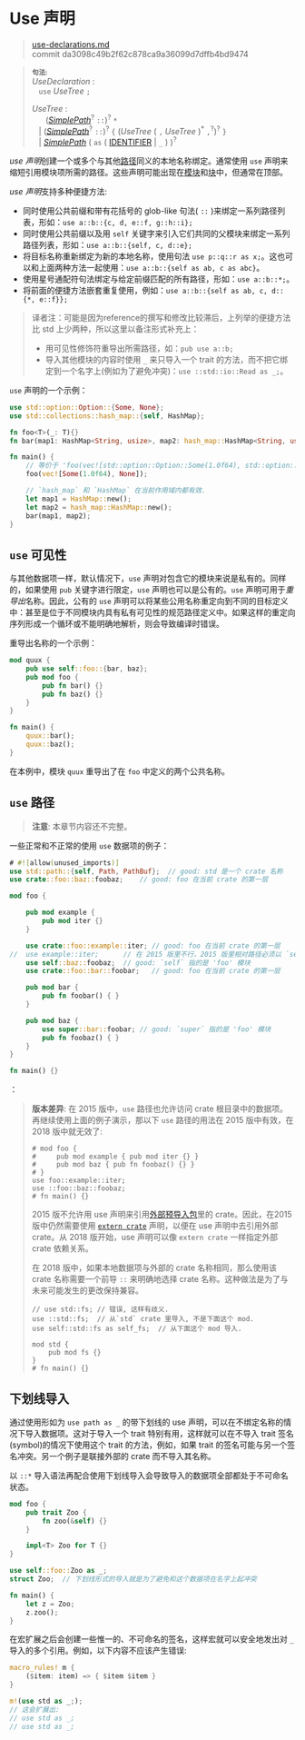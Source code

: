 # Use 声明

>[use-declarations.md](https://github.com/rust-lang/reference/blob/master/src/items/use-declarations.md)\
>commit da3098c49b2f62c878ca9a36099d7dffb4bd9474

> **<sup>句法:</sup>**\
> _UseDeclaration_ :\
> &nbsp;&nbsp; `use` _UseTree_ `;`
>
> _UseTree_ :\
> &nbsp;&nbsp; &nbsp;&nbsp; ([_SimplePath_]<sup>?</sup> `::`)<sup>?</sup> `*`\
> &nbsp;&nbsp; | ([_SimplePath_]<sup>?</sup> `::`)<sup>?</sup> `{` (_UseTree_ ( `,`  _UseTree_ )<sup>\*</sup> `,`<sup>?</sup>)<sup>?</sup> `}`\
> &nbsp;&nbsp; | [_SimplePath_]&nbsp;( `as` ( [IDENTIFIER] | `_` ) )<sup>?</sup>

*use 声明*创建一个或多个与其他[路径]同义的本地名称绑定。通常使用 `use` 声明来缩短引用模块项所需的路径。这些声明可能出现在[模块]和[块]中，但通常在顶部。

[路径]: ../paths.md
[模块]: modules.md
[块]: ../expressions/block-expr.md

*use 声明*支持多种便捷方法:

* 同时使用公共前缀和带有花括号的 glob-like 句法( `::` )来绑定一系列路径列表，形如：`use a::b::{c, d, e::f, g::h::i};`
* 同时使用公共前缀以及用 `self` 关键字来引入它们共同的父模块来绑定一系列路径列表，形如：`use a::b::{self, c, d::e};`
* 将目标名称重新绑定为新的本地名称，使用句法 `use p::q::r as x;`。这也可以和上面两种方法一起使用：`use a::b::{self as ab, c as abc}`。
* 使用星号通配符句法绑定与给定前缀匹配的所有路径，形如：`use a::b::*;`。
* 将前面的便捷方法嵌套重复使用，例如：`use a::b::{self as ab, c, d::{*, e::f}};`
>译者注：可能是因为reference的撰写和修改比较滞后，上列举的便捷方法比 std 上少两种，所以这里以备注形式补充上：
>* 用可见性修饰符重导出所需路径，如：`pub use a::b;`
>* 导入其他模块的内容时使用 `_` 来只导入一个 trait 的方法，而不把它绑定到一个名字上(例如为了避免冲突)：`use ::std::io::Read as _;`。

`use` 声明的一个示例：

```rust
use std::option::Option::{Some, None};
use std::collections::hash_map::{self, HashMap};

fn foo<T>(_: T){}
fn bar(map1: HashMap<String, usize>, map2: hash_map::HashMap<String, usize>){}

fn main() {
    // 等价于 'foo(vec![std::option::Option::Some(1.0f64), std::option::Option::None]);'
    foo(vec![Some(1.0f64), None]);

    // `hash_map` 和 `HashMap` 在当前作用域内都有效.
    let map1 = HashMap::new();
    let map2 = hash_map::HashMap::new();
    bar(map1, map2);
}
```

## `use` 可见性

与其他数据项一样，默认情况下，`use` 声明对包含它的模块来说是私有的。同样的，如果使用 `pub` 关键字进行限定，`use` 声明也可以是公有的。`use` 声明可用于*重导出*名称。因此，公有的 `use` 声明可以将某些公用名称重定向到不同的目标定义中：甚至是位于不同模块内具有私有可见性的规范路径定义中。如果这样的重定向序列形成一个循环或不能明确地解析，则会导致编译时错误。

重导出名称的一个示例：

```rust
mod quux {
    pub use self::foo::{bar, baz};
    pub mod foo {
        pub fn bar() {}
        pub fn baz() {}
    }
}

fn main() {
    quux::bar();
    quux::baz();
}
```

在本例中，模块 `quux` 重导出了在 `foo` 中定义的两个公共名称。

## `use` 路径

> **注意**: 本章节内容还不完整。

一些正常和不正常的使用 `use` 数据项的例子：
<!-- 注意: 这个例子在 2015 版或 2018 版都能正常工作。 -->

```rust
# #![allow(unused_imports)]
use std::path::{self, Path, PathBuf};  // good: std 是一个 crate 名称
use crate::foo::baz::foobaz;    // good: foo 在当前 crate 的第一层

mod foo {

    pub mod example {
        pub mod iter {}
    }

    use crate::foo::example::iter; // good: foo 在当前 crate 的第一层
//  use example::iter;      // 在 2015 版里不行，2015 版里相对路径必须以 `self` 开头; 2018 版这样写没问题
    use self::baz::foobaz;  // good: `self` 指的是 'foo' 模块
    use crate::foo::bar::foobar;   // good: foo 在当前 crate 的第一层

    pub mod bar {
        pub fn foobar() { }
    }

    pub mod baz {
        use super::bar::foobar; // good: `super` 指的是 'foo' 模块
        pub fn foobaz() { }
    }
}

fn main() {}
```
：
> **版本差异**: 在 2015 版中，`use` 路径也允许访问 crate 根目录中的数据项。再继续使用上面的例子演示，那以下 `use` 路径的用法在 2015 版中有效，在 2018 版中就无效了:
>
> ```rust,edition2015
> # mod foo {
> #     pub mod example { pub mod iter {} }
> #     pub mod baz { pub fn foobaz() {} }
> # }
> use foo::example::iter;
> use ::foo::baz::foobaz;
> # fn main() {}
> ```
>
> 2015 版不允许用 use 声明来引用[外部预导入包]里的 crate。因此，在2015 版中仍然需要使用 [`extern crate`] 声明，以便在 use 声明中去引用外部 crate。从 2018 版开始，use 声明可以像 `extern crate` 一样指定外部 crate 依赖关系。
>
> 在 2018 版中，如果本地数据项与外部的 crate 名称相同，那么使用该 crate 名称需要一个前导 `::` 来明确地选择 crate 名称。这种做法是为了与未来可能发生的更改保持兼容。<!-- uniform_paths future-proofing -->
>
> ```rust,edition2018
> // use std::fs; // 错误, 这样有歧义.
> use ::std::fs;  // 从`std` crate 里导入, 不是下面这个 mod.
> use self::std::fs as self_fs;  // 从下面这个 mod 导入.
>
> mod std {
>     pub mod fs {}
> }
> # fn main() {}
> ```

## 下划线导入

通过使用形如为 `use path as _` 的带下划线的 use 声明，可以在不绑定名称的情况下导入数据项。这对于导入一个 trait 特别有用，这样就可以在不导入 trait 签名(symbol)的情况下使用这个 trait 的方法，例如，如果 trait 的签名可能与另一个签名冲突。另一个例子是联接外部的 crate 而不导入其名称。

以 `::*` 导入语法再配合使用下划线导入会导致导入的数据项全部都处于不可命名状态。

```rust
mod foo {
    pub trait Zoo {
        fn zoo(&self) {}
    }

    impl<T> Zoo for T {}
}

use self::foo::Zoo as _;
struct Zoo;  // 下划线形式的导入就是为了避免和这个数据项在名字上起冲突

fn main() {
    let z = Zoo;
    z.zoo();
}
```
在宏扩展之后会创建一些惟一的、不可命名的签名，这样宏就可以安全地发出对 `_` 导入的多个引用。例如，以下内容不应该产生错误:

```rust
macro_rules! m {
    ($item: item) => { $item $item }
}

m!(use std as _;);
// 这会扩展出:
// use std as _;
// use std as _;
```

[IDENTIFIER]: ../identifiers.md
[_SimplePath_]: ../paths.md#简单路径
[`extern crate`]: extern-crates.md
[外部预导入包]: extern-crates.md#外部预导入包
[path qualifiers]: ../paths.md#路径限定符
